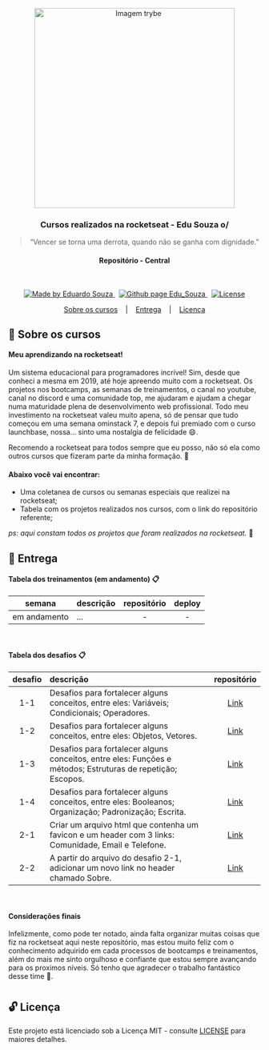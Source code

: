 <p align="center">
  <img align="center" alt="Imagem trybe" src="https://t2.tudocdn.net/572277?w=646&h=284" width="400px" />
</p>

<h3 align="center">
  Cursos realizados na rocketseat - Edu Souza o/
</h3>

<blockquote align="center">“Vencer se torna uma derrota, quando não se ganha com dignidade.”</blockquote>

<h4 align="center">
  Repositório - Central
</h4>

<br/>

<p align="center">
  <a href="https://github.com/EduSouza-programmer"    target="_blank">
    <img alt="Made by Eduardo Souza" src="https://img.shields.io/badge/made%20by-Edu%20Souza-%23F8952D">
  </a>&nbsp;
  <a href="https://edusouza-programmer.github.io/" target="_blank">
    <img alt="Github page Edu_Souza " src="https://img.shields.io/badge/Github%20page-Edu_Souza-orange">
  </a>&nbsp;
  <a href="LICENSE" >
    <img alt="License" src="https://img.shields.io/badge/license-MIT-%23F8952D">
  </a>
</p>

<p align="center">
  <a href="#rocket-Sobre-os-cursos">Sobre os cursos</a>&nbsp; &nbsp; |&nbsp; &nbsp; 
  <a href="#postbox-Entrega"">Entrega</a>&nbsp; &nbsp; |&nbsp; &nbsp; 
  <a href="#unlock-Licença">Licença</a>
</p>

## :rocket: Sobre os cursos

#### Meu aprendizando na rocketseat!

Um sistema educacional para programadores incrível! Sim, desde que conheci a mesma em 2019, até hoje apreendo muito com a rocketseat. Os projetos nos bootcamps, as semanas de treinamentos, o canal no youtube, canal no discord e uma comunidade top, me ajudaram e ajudam a chegar numa maturidade plena de desenvolvimento web profissional. Todo meu investimento na rocketseat valeu muito apena, só de pensar que tudo começou em uma semana ominstack 7, e depois fui premiado com o curso launchbase, nossa... sinto uma nostalgia de felicidade :smile:.

Recomendo a rocketseat para todos sempre que eu posso, não só ela como outros cursos que fizeram parte da minha formação. :rocket:

#### Abaixo você vai encontrar:

- Uma coletanea de cursos ou semanas especiais que realizei na rocketseat;
- Tabela com os projetos realizados nos cursos, com o link do repositório referente;

_ps: aqui constam todos os projetos que foram realizados na rocketseat._ :running:

## :postbox: Entrega

#### Tabela dos treinamentos (em andamento) :clipboard:

|    semana    | descrição | repositório | deploy |
| :----------: | :-------- | :---------: | :----: |
| em andamento | ...       |      -      |   -    |

<br/>
<!-- _ps: A tabela acima será sempre atualizada conforme vou realizando outros cursos o/._ :smile: -->

#### Tabela dos desafios :clipboard:

| desafio | descrição                                                                                                   |                                   repositório                                   |
| :-----: | :---------------------------------------------------------------------------------------------------------- | :-----------------------------------------------------------------------------: |
|   1-1   | Desafios para fortalecer alguns conceitos, entre eles: Variáveis; Condicionais; Operadores.                 | [Link](https://github.com/EduSouza-programmer/Rocketseat_Desafio-1-1_Edu_Souza) |
|   1-2   | Desafios para fortalecer alguns conceitos, entre eles: Objetos, Vetores.                                    | [Link](https://github.com/EduSouza-programmer/Rocketseat_Desafio-1-2_Edu_Souza) |
|   1-3   | Desafios para fortalecer alguns conceitos, entre eles: Funções e métodos; Estruturas de repetição; Escopos. | [Link](https://github.com/EduSouza-programmer/Rocketseat_Desafio-1-3_Edu_Souza) |
|   1-4   | Desafios para fortalecer alguns conceitos, entre eles: Booleanos; Organização; Padronização; Escrita.       | [Link](https://github.com/EduSouza-programmer/Rocketseat_Desafio-1-4_Edu_Souza) |
|   2-1   | Criar um arquivo html que contenha um favicon e um header com 3 links: Comunidade, Email e Telefone.        | [Link](https://github.com/EduSouza-programmer/Rocketseat_Desafio-2-1_Edu_Souza) |
|   2-2   | A partir do arquivo do desafio 2-1, adicionar um novo link no header chamado Sobre.                         | [Link](https://github.com/EduSouza-programmer/Rocketseat_Desafio-2-2_Edu_Souza) |


<br/>

#### Considerações finais

Infelizmente, como pode ter notado, ainda falta organizar muitas coisas que fiz na rocketseat aqui neste repositório, mas estou muito feliz com o conhecimento adquirido em cada processos de bootcamps e treinamentos, além do mais me sinto orgulhoso e confiante que estou sempre avançando para os proximos níveis. Só tenho que agradecer o trabalho fantástico desse time :rocket:.

#

## :unlock: Licença

Este projeto está licenciado sob a Licença MIT - consulte [LICENSE](https://opensource.org/licenses/MIT) para maiores detalhes.

